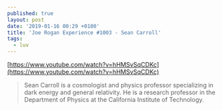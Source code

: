 ```yaml
---
published: true
layout: post
date: '2019-01-16 00:29 +0100'
title: 'Joe Rogan Experience #1003 - Sean Carroll'
tags:
  - luv
---
```

[https://www.youtube.com/watch?v=hHMSvSqCDKc](https://www.youtube.com/watch?v=hHMSvSqCDKc)

> Sean Carroll is a cosmologist and physics professor specializing in dark energy and general relativity. He is a research professor in the Department of Physics at the California Institute of Technology.
